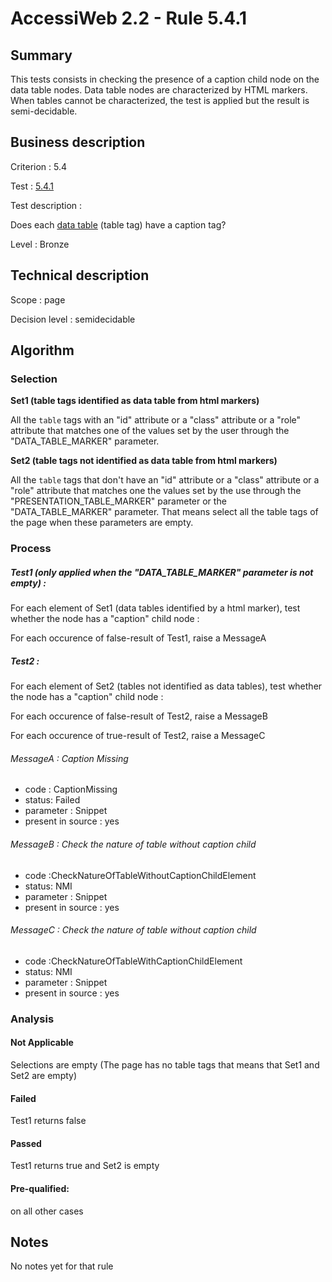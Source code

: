 # AccessiWeb 2.2 - Rule 5.4.1

## Summary

This tests consists in checking the presence of a caption child node on
the data table nodes. Data table nodes are characterized by HTML
markers. When tables cannot be characterized, the test is applied but
the result is semi-decidable.

## Business description

Criterion : 5.4

Test : [5.4.1](http://accessiweb.org/index.php/accessiweb-22-english-version.html#test-5-4-1)

Test description :

Does each [data
table](http://accessiweb.org/index.php/glossary-76.html#mTabDonnee)
(table tag) have a caption tag?

Level : Bronze

## Technical description

Scope : page

Decision level :
semidecidable

## Algorithm

### Selection

**Set1 (table tags identified as data table from html markers)**

All the `table` tags with an "id" attribute or a "class" attribute or a
"role" attribute that matches one of the values set by the user through
the "DATA\_TABLE\_MARKER" parameter.

**Set2 (table tags not identified as data table from html markers)**

All the `table` tags that don't have an "id" attribute or a "class"
attribute or a "role" attribute that matches one the values set by the
use through the "PRESENTATION\_TABLE\_MARKER" parameter or the
"DATA\_TABLE\_MARKER" parameter. That means select all the table tags of
the page when these parameters are empty.

### Process

##### Test1 (only applied when the "DATA\_TABLE\_MARKER" parameter is not empty) :

For each element of Set1 (data tables identified by a html marker), test
whether the node has a "caption" child node :

For each occurence of false-result of Test1, raise a MessageA

##### Test2 :

For each element of Set2 (tables not identified as data tables), test
whether the node has a "caption" child node :

For each occurence of false-result of Test2, raise a MessageB

For each occurence of true-result of Test2, raise a MessageC

###### MessageA : Caption Missing

-   code : CaptionMissing
-   status: Failed
-   parameter : Snippet
-   present in source : yes

###### MessageB : Check the nature of table without caption child

-   code :CheckNatureOfTableWithoutCaptionChildElement
-   status: NMI
-   parameter : Snippet
-   present in source : yes

###### MessageC : Check the nature of table without caption child

-   code :CheckNatureOfTableWithCaptionChildElement
-   status: NMI
-   parameter : Snippet
-   present in source : yes

### Analysis

#### Not Applicable

Selections are empty (The page has no table tags that means that Set1
and Set2 are empty)

#### Failed

Test1 returns false

#### Passed

Test1 returns true and Set2 is empty

#### Pre-qualified:

on all other cases

## Notes

No notes yet for that rule

